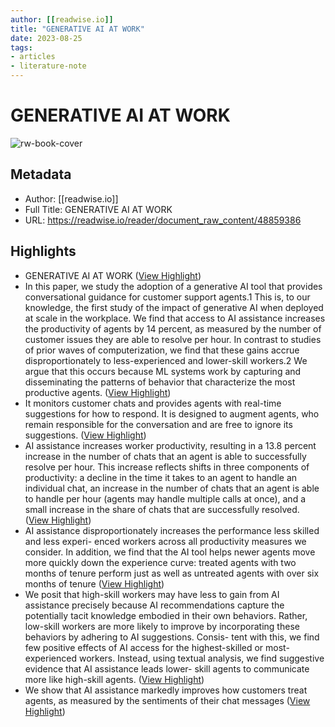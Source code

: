 ```yaml
---
author: [[readwise.io]]
title: "GENERATIVE AI AT WORK"
date: 2023-08-25
tags: 
- articles
- literature-note
---
```

# GENERATIVE AI AT WORK

![rw-book-cover](https://readwise-assets.s3.amazonaws.com/static/images/article3.5c705a01b476.png)

## Metadata
- Author: [[readwise.io]]
- Full Title: GENERATIVE AI AT WORK
- URL: https://readwise.io/reader/document_raw_content/48859386

## Highlights
- GENERATIVE AI AT WORK ([View Highlight](https://read.readwise.io/read/01h14989wnfewfffx5bc35hf65))
- In this paper, we study the adoption of a generative AI tool that provides conversational guidance
  for customer support agents.1 This is, to our knowledge, the first study of the impact of generative
  AI when deployed at scale in the workplace. We find that access to AI assistance increases the
  productivity of agents by 14 percent, as measured by the number of customer issues they are able to
  resolve per hour. In contrast to studies of prior waves of computerization, we find that these gains
  accrue disproportionately to less-experienced and lower-skill workers.2 We argue that this occurs
  because ML systems work by capturing and disseminating the patterns of behavior that characterize
  the most productive agents. ([View Highlight](https://read.readwise.io/read/01h149aq4xqnxt05mrp6ftb9vv))
- It monitors customer chats and provides agents with real-time suggestions for how
  to respond. It is designed to augment agents, who remain responsible for the conversation and are
  free to ignore its suggestions. ([View Highlight](https://read.readwise.io/read/01h149bvwj8364j7799crtdrtv))
- AI assistance increases worker productivity, resulting in a 13.8 percent increase in the
  number of chats that an agent is able to successfully resolve per hour. This increase reflects shifts in
  three components of productivity: a decline in the time it takes to an agent to handle an individual
  chat, an increase in the number of chats that an agent is able to handle per hour (agents may handle
  multiple calls at once), and a small increase in the share of chats that are successfully resolved. ([View Highlight](https://read.readwise.io/read/01h149ce14hyy6dvnk269wq5fx))
- AI assistance disproportionately increases the performance less skilled and less experi-
  enced workers across all productivity measures we consider. In addition, we find that the AI tool
  helps newer agents move more quickly down the experience curve: treated agents with two months
  of tenure perform just as well as untreated agents with over six months of tenure ([View Highlight](https://read.readwise.io/read/01h149csrmwh7c3js7p35kzy0e))
- We posit that
  high-skill workers may have less to gain from AI assistance precisely because AI recommendations
  capture the potentially tacit knowledge embodied in their own behaviors. Rather, low-skill workers
  are more likely to improve by incorporating these behaviors by adhering to AI suggestions. Consis-
  tent with this, we find few positive effects of AI access for the highest-skilled or most-experienced
  workers. Instead, using textual analysis, we find suggestive evidence that AI assistance leads lower-
  skill agents to communicate more like high-skill agents. ([View Highlight](https://read.readwise.io/read/01h149d91z5afkjqcm1w6s5fyn))
- We show that AI assistance markedly improves how customers treat agents, as measured
  by the sentiments of their chat messages ([View Highlight](https://read.readwise.io/read/01h149dk4zshep1zn9f82ey57k))
